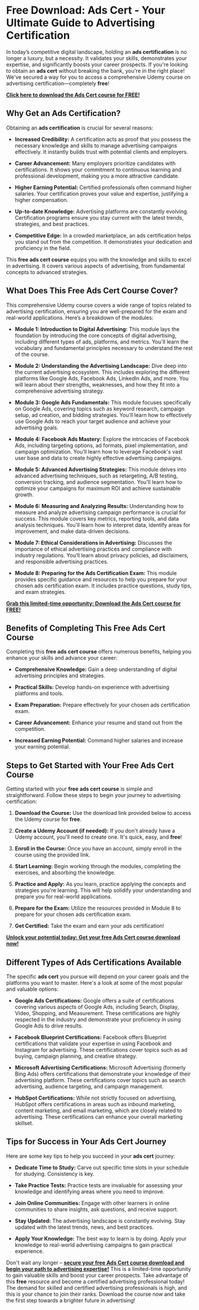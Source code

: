 # Free Download: Ads Cert - Your Ultimate Guide to Advertising Certification

In today’s competitive digital landscape, holding an **ads certification** is no longer a luxury, but a necessity. It validates your skills, demonstrates your expertise, and significantly boosts your career prospects. If you're looking to obtain an **ads cert** without breaking the bank, you're in the right place! We've secured a way for you to access a comprehensive Udemy course on advertising certification—completely **free**!

[**Click here to download the Ads Cert course for FREE!**](https://udemywork.com/ads-cert)

## Why Get an Ads Certification?

Obtaining an **ads certification** is crucial for several reasons:

*   **Increased Credibility:** A certification acts as proof that you possess the necessary knowledge and skills to manage advertising campaigns effectively. It instantly builds trust with potential clients and employers.

*   **Career Advancement:** Many employers prioritize candidates with certifications. It shows your commitment to continuous learning and professional development, making you a more attractive candidate.

*   **Higher Earning Potential:** Certified professionals often command higher salaries. Your certification proves your value and expertise, justifying a higher compensation.

*   **Up-to-date Knowledge:** Advertising platforms are constantly evolving. Certification programs ensure you stay current with the latest trends, strategies, and best practices.

*   **Competitive Edge:** In a crowded marketplace, an ads certification helps you stand out from the competition. It demonstrates your dedication and proficiency in the field.

This **free ads cert course** equips you with the knowledge and skills to excel in advertising. It covers various aspects of advertising, from fundamental concepts to advanced strategies.

## What Does This Free Ads Cert Course Cover?

This comprehensive Udemy course covers a wide range of topics related to advertising certification, ensuring you are well-prepared for the exam and real-world applications. Here’s a breakdown of the modules:

*   **Module 1: Introduction to Digital Advertising:** This module lays the foundation by introducing the core concepts of digital advertising, including different types of ads, platforms, and metrics. You'll learn the vocabulary and fundamental principles necessary to understand the rest of the course.

*   **Module 2: Understanding the Advertising Landscape:** Dive deep into the current advertising ecosystem. This includes exploring the different platforms like Google Ads, Facebook Ads, LinkedIn Ads, and more. You will learn about their strengths, weaknesses, and how they fit into a comprehensive advertising strategy.

*   **Module 3: Google Ads Fundamentals:** This module focuses specifically on Google Ads, covering topics such as keyword research, campaign setup, ad creation, and bidding strategies. You'll learn how to effectively use Google Ads to reach your target audience and achieve your advertising goals.

*   **Module 4: Facebook Ads Mastery:** Explore the intricacies of Facebook Ads, including targeting options, ad formats, pixel implementation, and campaign optimization. You’ll learn how to leverage Facebook's vast user base and data to create highly effective advertising campaigns.

*   **Module 5: Advanced Advertising Strategies:** This module delves into advanced advertising techniques, such as retargeting, A/B testing, conversion tracking, and audience segmentation. You'll learn how to optimize your campaigns for maximum ROI and achieve sustainable growth.

*   **Module 6: Measuring and Analyzing Results:** Understanding how to measure and analyze advertising campaign performance is crucial for success. This module covers key metrics, reporting tools, and data analysis techniques. You'll learn how to interpret data, identify areas for improvement, and make data-driven decisions.

*   **Module 7: Ethical Considerations in Advertising:** Discusses the importance of ethical advertising practices and compliance with industry regulations. You’ll learn about privacy policies, ad disclaimers, and responsible advertising practices.

*   **Module 8: Preparing for the Ads Certification Exam:** This module provides specific guidance and resources to help you prepare for your chosen ads certification exam. It includes practice questions, study tips, and exam strategies.

[**Grab this limited-time opportunity: Download the Ads Cert course for FREE!**](https://udemywork.com/ads-cert)

## Benefits of Completing This Free Ads Cert Course

Completing this **free ads cert course** offers numerous benefits, helping you enhance your skills and advance your career:

*   **Comprehensive Knowledge:** Gain a deep understanding of digital advertising principles and strategies.

*   **Practical Skills:** Develop hands-on experience with advertising platforms and tools.

*   **Exam Preparation:** Prepare effectively for your chosen ads certification exam.

*   **Career Advancement:** Enhance your resume and stand out from the competition.

*   **Increased Earning Potential:** Command higher salaries and increase your earning potential.

## Steps to Get Started with Your Free Ads Cert Course

Getting started with your **free ads cert course** is simple and straightforward. Follow these steps to begin your journey to advertising certification:

1.  **Download the Course:** Use the download link provided below to access the Udemy course for **free**.

2.  **Create a Udemy Account (if needed):** If you don't already have a Udemy account, you'll need to create one. It's quick, easy, and **free**!

3.  **Enroll in the Course:** Once you have an account, simply enroll in the course using the provided link.

4.  **Start Learning:** Begin working through the modules, completing the exercises, and absorbing the knowledge.

5.  **Practice and Apply:** As you learn, practice applying the concepts and strategies you're learning. This will help solidify your understanding and prepare you for real-world applications.

6.  **Prepare for the Exam:** Utilize the resources provided in Module 8 to prepare for your chosen ads certification exam.

7.  **Get Certified:** Take the exam and earn your ads certification!

[**Unlock your potential today: Get your free Ads Cert course download now!**](https://udemywork.com/ads-cert)

## Different Types of Ads Certifications Available

The specific **ads cert** you pursue will depend on your career goals and the platforms you want to master. Here's a look at some of the most popular and valuable options:

*   **Google Ads Certifications:** Google offers a suite of certifications covering various aspects of Google Ads, including Search, Display, Video, Shopping, and Measurement. These certifications are highly respected in the industry and demonstrate your proficiency in using Google Ads to drive results.

*   **Facebook Blueprint Certifications:** Facebook offers Blueprint certifications that validate your expertise in using Facebook and Instagram for advertising. These certifications cover topics such as ad buying, campaign planning, and creative strategy.

*   **Microsoft Advertising Certifications:** Microsoft Advertising (formerly Bing Ads) offers certifications that demonstrate your knowledge of their advertising platform. These certifications cover topics such as search advertising, audience targeting, and campaign management.

*   **HubSpot Certifications:** While not strictly focused on advertising, HubSpot offers certifications in areas such as inbound marketing, content marketing, and email marketing, which are closely related to advertising. These certifications can enhance your overall marketing skillset.

## Tips for Success in Your Ads Cert Journey

Here are some key tips to help you succeed in your **ads cert** journey:

*   **Dedicate Time to Study:** Carve out specific time slots in your schedule for studying. Consistency is key.

*   **Take Practice Tests:** Practice tests are invaluable for assessing your knowledge and identifying areas where you need to improve.

*   **Join Online Communities:** Engage with other learners in online communities to share insights, ask questions, and receive support.

*   **Stay Updated:** The advertising landscape is constantly evolving. Stay updated with the latest trends, news, and best practices.

*   **Apply Your Knowledge:** The best way to learn is by doing. Apply your knowledge to real-world advertising campaigns to gain practical experience.

Don't wait any longer – **[secure your free Ads Cert course download and begin your path to advertising expertise!](https://udemywork.com/ads-cert)** This is a limited-time opportunity to gain valuable skills and boost your career prospects. Take advantage of this **free** resource and become a certified advertising professional today! The demand for skilled and certified advertising professionals is high, and this is your chance to join their ranks. Download the course now and take the first step towards a brighter future in advertising!
